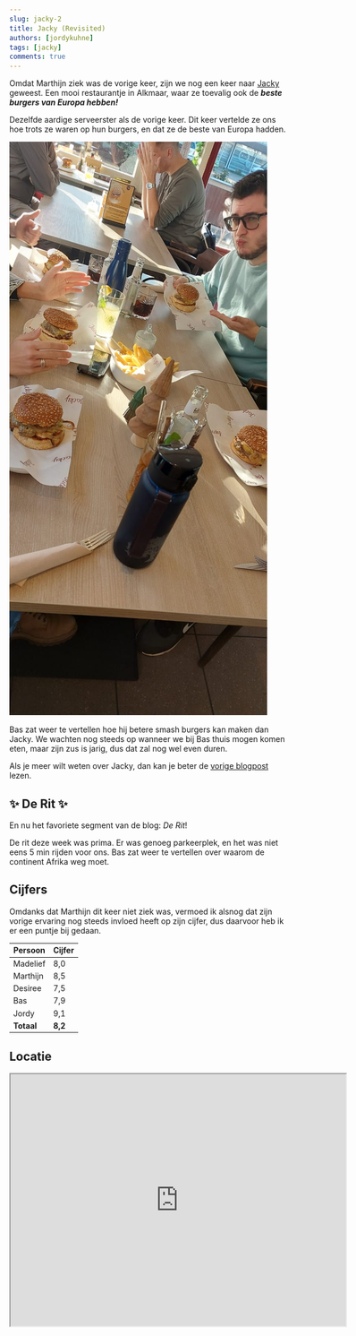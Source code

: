 ```yaml
---
slug: jacky-2
title: Jacky (Revisited)
authors: [jordykuhne]
tags: [jacky]
comments: true
---
```


Omdat Marthijn ziek was de vorige keer, zijn we nog een keer naar [Jacky](https://jackyalkmaar.nl/) geweest. Een mooi restaurantje in Alkmaar, waar ze toevalig ook de _**beste burgers van Europa hebben!**_

<!-- truncate -->

Dezelfde aardige serveerster als de vorige keer. Dit keer vertelde ze ons hoe trots ze waren op hun burgers, en dat ze de beste van Europa hadden.

![tafel](thumbnail.jpg)

Bas zat weer te vertellen hoe hij betere smash burgers kan maken dan Jacky.
We wachten nog steeds op wanneer we bij Bas thuis mogen komen eten,
maar zijn zus is jarig, dus dat zal nog wel even duren.

Als je meer wilt weten over Jacky,
dan kan je beter de [vorige blogpost](/jacky) lezen.

## ✨ De Rit ✨

En nu het favoriete segment van de blog: _De Rit_!

De rit deze week was prima.
Er was genoeg parkeerplek, en het was niet eens 5 min rijden voor ons.
Bas zat weer te vertellen over waarom de continent Afrika weg moet.

## Cijfers

Omdanks dat Marthijn dit keer niet ziek was, vermoed ik alsnog dat zijn vorige ervaring nog steeds invloed heeft op zijn cijfer, dus daarvoor heb ik er een puntje bij gedaan.

| Persoon  | Cijfer |
|----------|--------|
| Madelief | 8,0    |
| Marthijn | 8,5    |
| Desiree  | 7,5    |
| Bas      | 7,9    |
| Jordy    | 9,1    |
|**Totaal**|**8,2** |

## Locatie

<iframe src="https://www.google.com/maps/embed?pb=!1m18!1m12!1m3!1d2421.338381275318!2d4.749031777021208!3d52.6357993276492!2m3!1f0!2f0!3f0!3m2!1i1024!2i768!4f13.1!3m3!1m2!1s0x47cf5766bfacba05%3A0x912d806b6f1cf8bf!2sJacky%20Alkmaar!5e0!3m2!1snl!2snl!4v1734649072196!5m2!1snl!2snl" width="600" height="450" allowfullscreen="" loading="lazy" referrerpolicy="no-referrer-when-downgrade"></iframe>